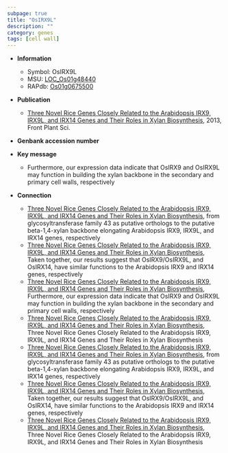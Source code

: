 ```yaml
---
subpage: true
title: "OsIRX9L"
description: ""
category: genes
tags: [cell wall]
---
```


* **Information**  
    + Symbol: OsIRX9L  
    + MSU: [LOC_Os01g48440](http://rice.plantbiology.msu.edu/cgi-bin/ORF_infopage.cgi?orf=LOC_Os01g48440)  
    + RAPdb: [Os01g0675500](http://rapdb.dna.affrc.go.jp/viewer/gbrowse_details/irgsp1?name=Os01g0675500)  

* **Publication**  
    + [Three Novel Rice Genes Closely Related to the Arabidopsis IRX9, IRX9L, and IRX14 Genes and Their Roles in Xylan Biosynthesis](http://www.ncbi.nlm.nih.gov/pubmed?term=Three+Novel+Rice+Genes+Closely+Related+to+the+Arabidopsis+IRX9,+IRX9L,+and+IRX14+Genes+and+Their+Roles+in+Xylan+Biosynthesis%5BTitle%5D), 2013, Front Plant Sci.

* **Genbank accession number**  

* **Key message**  
    + Furthermore, our expression data indicate that OsIRX9 and OsIRX9L may function in building the xylan backbone in the secondary and primary cell walls, respectively

* **Connection**  
    + [Three Novel Rice Genes Closely Related to the Arabidopsis IRX9, IRX9L, and IRX14 Genes and Their Roles in Xylan Biosynthesis](OsIRX14), from glycosyltransferase family 43 as putative orthologs to the putative beta-1,4-xylan backbone elongating Arabidopsis IRX9, IRX9L, and IRX14 genes, respectively
    + [Three Novel Rice Genes Closely Related to the Arabidopsis IRX9, IRX9L, and IRX14 Genes and Their Roles in Xylan Biosynthesis](http://www.ncbi.nlm.nih.gov/pubmed?term=Three+Novel+Rice+Genes+Closely+Related+to+the+Arabidopsis+IRX9,+IRX9L,+and+IRX14+Genes+and+Their+Roles+in+Xylan+Biosynthesis%5BTitle%5D), Taken together, our results suggest that OsIRX9/OsIRX9L, and OsIRX14, have similar functions to the Arabidopsis IRX9 and IRX14 genes, respectively
    + [Three Novel Rice Genes Closely Related to the Arabidopsis IRX9, IRX9L, and IRX14 Genes and Their Roles in Xylan Biosynthesis](http://www.ncbi.nlm.nih.gov/pubmed?term=Three+Novel+Rice+Genes+Closely+Related+to+the+Arabidopsis+IRX9,+IRX9L,+and+IRX14+Genes+and+Their+Roles+in+Xylan+Biosynthesis%5BTitle%5D), Furthermore, our expression data indicate that OsIRX9 and OsIRX9L may function in building the xylan backbone in the secondary and primary cell walls, respectively
    + [Three Novel Rice Genes Closely Related to the Arabidopsis IRX9, IRX9L, and IRX14 Genes and Their Roles in Xylan Biosynthesis](http://www.ncbi.nlm.nih.gov/pubmed?term=Three+Novel+Rice+Genes+Closely+Related+to+the+Arabidopsis+IRX9,+IRX9L,+and+IRX14+Genes+and+Their+Roles+in+Xylan+Biosynthesis%5BTitle%5D), Three Novel Rice Genes Closely Related to the Arabidopsis IRX9, IRX9L, and IRX14 Genes and Their Roles in Xylan Biosynthesis
    + [Three Novel Rice Genes Closely Related to the Arabidopsis IRX9, IRX9L, and IRX14 Genes and Their Roles in Xylan Biosynthesis](OsIRX14), from glycosyltransferase family 43 as putative orthologs to the putative beta-1,4-xylan backbone elongating Arabidopsis IRX9, IRX9L, and IRX14 genes, respectively
    + [Three Novel Rice Genes Closely Related to the Arabidopsis IRX9, IRX9L, and IRX14 Genes and Their Roles in Xylan Biosynthesis](http://www.ncbi.nlm.nih.gov/pubmed?term=Three+Novel+Rice+Genes+Closely+Related+to+the+Arabidopsis+IRX9,+IRX9L,+and+IRX14+Genes+and+Their+Roles+in+Xylan+Biosynthesis%5BTitle%5D), Taken together, our results suggest that OsIRX9/OsIRX9L, and OsIRX14, have similar functions to the Arabidopsis IRX9 and IRX14 genes, respectively
    + [Three Novel Rice Genes Closely Related to the Arabidopsis IRX9, IRX9L, and IRX14 Genes and Their Roles in Xylan Biosynthesis](http://www.ncbi.nlm.nih.gov/pubmed?term=Three+Novel+Rice+Genes+Closely+Related+to+the+Arabidopsis+IRX9,+IRX9L,+and+IRX14+Genes+and+Their+Roles+in+Xylan+Biosynthesis%5BTitle%5D), Three Novel Rice Genes Closely Related to the Arabidopsis IRX9, IRX9L, and IRX14 Genes and Their Roles in Xylan Biosynthesis



